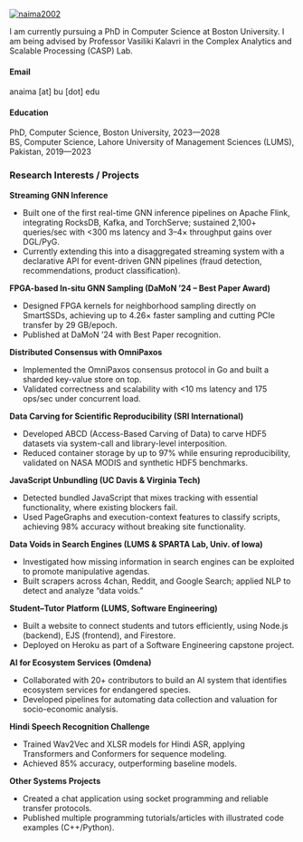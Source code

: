 

[![naima2002](https://img.shields.io/badge/naima2002-github-blue?logo=github)](https://github.com/Naima2002)

I am currently pursuing a PhD in Computer Science at Boston University. I am being advised by Professor Vasiliki Kalavri in the Complex Analytics and Scalable Processing (CASP) Lab.

#### Email
anaima [at] bu [dot] edu

#### Education
PhD, Computer Science, Boston University, 2023—2028\
BS, Computer Science, Lahore University of Management Sciences (LUMS), Pakistan, 2019—2023

### Research Interests / Projects  

**Streaming GNN Inference**  
- Built one of the first real-time GNN inference pipelines on Apache Flink, integrating RocksDB, Kafka, and TorchServe; sustained 2,100+ queries/sec with <300 ms latency and 3–4× throughput gains over DGL/PyG.  
- Currently extending this into a disaggregated streaming system with a declarative API for event-driven GNN pipelines (fraud detection, recommendations, product classification).  

**FPGA-based In-situ GNN Sampling (DaMoN ’24 – Best Paper Award)**  
- Designed FPGA kernels for neighborhood sampling directly on SmartSSDs, achieving up to 4.26× faster sampling and cutting PCIe transfer by 29 GB/epoch.  
- Published at DaMoN ’24 with Best Paper recognition.  

**Distributed Consensus with OmniPaxos**  
- Implemented the OmniPaxos consensus protocol in Go and built a sharded key-value store on top.  
- Validated correctness and scalability with <10 ms latency and 175 ops/sec under concurrent load.  

**Data Carving for Scientific Reproducibility (SRI International)**  
- Developed ABCD (Access-Based Carving of Data) to carve HDF5 datasets via system-call and library-level interposition.  
- Reduced container storage by up to 97% while ensuring reproducibility, validated on NASA MODIS and synthetic HDF5 benchmarks.  

**JavaScript Unbundling (UC Davis & Virginia Tech)**  
- Detected bundled JavaScript that mixes tracking with essential functionality, where existing blockers fail.  
- Used PageGraphs and execution-context features to classify scripts, achieving 98% accuracy without breaking site functionality.  

**Data Voids in Search Engines (LUMS & SPARTA Lab, Univ. of Iowa)**  
- Investigated how missing information in search engines can be exploited to promote manipulative agendas.  
- Built scrapers across 4chan, Reddit, and Google Search; applied NLP to detect and analyze “data voids.”  

**Student–Tutor Platform (LUMS, Software Engineering)**  
- Built a website to connect students and tutors efficiently, using Node.js (backend), EJS (frontend), and Firestore.  
- Deployed on Heroku as part of a Software Engineering capstone project.  

**AI for Ecosystem Services (Omdena)**  
- Collaborated with 20+ contributors to build an AI system that identifies ecosystem services for endangered species.  
- Developed pipelines for automating data collection and valuation for socio-economic analysis.  

**Hindi Speech Recognition Challenge**  
- Trained Wav2Vec and XLSR models for Hindi ASR, applying Transformers and Conformers for sequence modeling.  
- Achieved 85% accuracy, outperforming baseline models.  

**Other Systems Projects**  
- Created a chat application using socket programming and reliable transfer protocols.  
- Published multiple programming tutorials/articles with illustrated code examples (C++/Python).  


